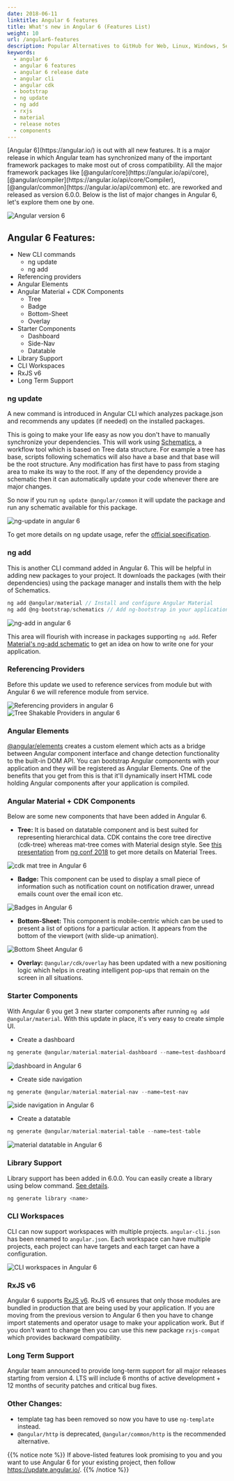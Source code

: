 ```yaml
---
date: 2018-06-11
linktitle: Angular 6 features
title: What's new in Angular 6 (Features List)
weight: 10
url: /angular6-features
description: Popular Alternatives to GitHub for Web, Linux, Windows, Self-Hosted and more.
keywords:
  - angular 6
  - angular 6 features
  - angular 6 release date
  - angular cli
  - angular cdk
  - bootstrap
  - ng update
  - ng add
  - rxjs
  - material
  - release notes
  - components
---
```

<meta property="og:image" content="https://tutswiki.com/images/Angular6.png"/>
[Angular 6](https://angular.io/) is out with all new features. It is a major release in which Angular team has synchronized many of the important framework packages to make most out of cross compatibility. All the major framework packages like [@angular/core](https://angular.io/api/core), [@angular/compiler](https://angular.io/api/core/Compiler), [@angular/common](https://angular.io/api/common) etc. are reworked and released as version 6.0.0. Below is the list of major changes in Angular 6, let's explore them one by one.

![Angular version 6](/images/Angular6.png "Angular 6.0.0")

## Angular 6 Features:
 - New CLI commands
    - ng update
    - ng add
 - Referencing providers
 - Angular Elements
 - Angular Material + CDK Components
    - Tree
    - Badge
    - Bottom-Sheet
    - Overlay
 - Starter Components
    - Dashboard
    - Side-Nav
    - Datatable
 - Library Support
 - CLI Workspaces
 - RxJS v6
 - Long Term Support

### ng update

A new command is introduced in Angular CLI which analyzes package.json and recommends any updates (if needed) on the installed packages.

This is going to make your life easy as now you don't have to manually synchronize your dependencies. This will work using [Schematics](https://blog.angular.io/schematics-an-introduction-dc1dfbc2a2b2), a workflow tool which is based on Tree data structure. For example a tree has base, scripts following schematics will also have a base and that base will be the root structure. Any modification has first have to pass from staging area to make its way to the root. If any of the dependency provide a schematic then it can automatically update your code whenever there are major changes.

So now if you run ```ng update @angular/common``` it will update the package and run any schematic available for this package. 

![ng-update in angular 6](/images/ng-update.png "ng-update")

To get more details on ng update usage, refer the [official specification](https://github.com/angular/angular-cli/blob/master/docs/specifications/update.md).

### ng add

This is another CLI command added in Angular 6. This will be helpful in adding new packages to your project. It downloads the packages (with their dependencies) using the package manager and installs them with the help of Schematics.

```javascript
ng add @angular/material // Install and configure Angular Material
ng add @ng-bootstrap/schematics // Add ng-bootstrap in your application
```

![ng-add in angular 6](/images/ng-add.png "ng-add")

This area will flourish with increase in packages supporting ```ng add```. Refer [Material's ng-add schematic](https://github.com/angular/material2/blob/master/src/lib/schematics/collection.json) to get an idea on how to write one for your application.

### Referencing Providers

Before this update we used to reference services from module but with Angular 6 we will reference module from service.

![Referencing providers in angular 6](/images/referencing-providers.png "Referencing providers")
![Tree Shakable Providers in angular 6](/images/Tree-Shakable-Providers.png "Tree Shakable Providers")

### Angular Elements

[@angular/elements](https://angular.io/guide/elements) creates a custom element which acts as a bridge between Angular component interface and change detection functionality to the built-in DOM API. You can bootstrap Angular components with your application and they will be registered as Angular Elements. One of the benefits that you get from this is that it'll dynamically insert HTML code holding Angular components after your application is compiled.

### Angular Material + CDK Components

Below are some new components that have been added in Angular 6.

  - **Tree:** It is based on datatable component and is best suited for representing hierarchical data. CDK contains the core tree directive (cdk-tree) whereas mat-tree comes with Material design style. See [this presentation](https://docs.google.com/presentation/d/1DmWdfr8j25owK2ac5qlt7oeX6HpxQnXEGwmHIjf6EHI/edit#slide=id.g26d86d3325_0_0) from [ng conf 2018](https://www.ng-conf.org/sessions/) to get more details on Material Trees.

![cdk mat tree in Angular 6](/images/cdktree-matree-Angular.png "Nested Tree")

  - **Badge:** This component can be used to display a small piece of information such as notification count on notification drawer, unread emails count over the email icon etc.

![Badges in Angular 6](/images/Badges-Angular-6.png "Badges")

  - **Bottom-Sheet:** This component is mobile-centric which can be used to present a list of options for a particular action. It appears from the bottom of the viewport (with slide-up animation). 

![Bottom Sheet Angular 6](/images/Bottom-Sheet-Angular-6.png "Bottom-Sheet")

  - **Overlay:** ```@angular/cdk/overlay``` has been updated with a new positioning logic which helps in creating intelligent pop-ups that remain on the screen in all situations.
  
### Starter Components

With Angular 6 you get 3 new starter components after running ```ng add @angular/material```. With this update in place, it's very easy to create simple UI.

  - Create a dashboard

```javascript
ng generate @angular/material:material-dashboard --name=test-dashboard
```
![dashboard in Angular 6](/images/dashboard.png "Material Dashboard")

  - Create side navigation

```javascript
ng generate @angular/material:material-nav --name=test-nav
```
![side navigation in Angular 6](/images/side-navigation.png "side navigation")

  - Create a datatable

```javascript
ng generate @angular/material:material-table --name=test-table
```
![material datatable in Angular 6](/images/datatable.png "datatable")

### Library Support

Library support has been added in 6.0.0. You can easily create a library using below command. [See details](https://github.com/angular/angular-cli/wiki/stories-create-library).

```javascript
ng generate library <name>
```

### CLI Workspaces

CLI can now support workspaces with multiple projects. ```angular-cli.json``` has been renamed to ```angular.json```. Each workspace can have multiple projects, each project can have targets and each target can have a configuration.

![CLI workspaces in Angular 6](/images/cli-workspaces.png "CLI workspaces")

### RxJS v6

Angular 6 supports [RxJS v6](https://rxjs-dev.firebaseapp.com/). RxJS v6 ensures that only those modules are bundled in production that are being used by your application. If you are moving from the previous version to Angular 6 then you have to change import statements and operator usage to make your application work. But if you don't want to change then you can use this new package ```rxjs-compat``` which provides backward compatibility.

### Long Term Support

Angular team announced to provide long-term support for all major releases starting from version 4. LTS will include 6 months of active development + 12 months of security patches and critical bug fixes.

### Other Changes:

 - template tag has been removed so now you have to use ```ng-template``` instead.
 - ```@angular/http``` is deprecated, ```@angular/common/http``` is the recommended alternative.

{{% notice note %}}
If above-listed features look promising to you and you want to use Angular 6 for your existing project, then follow https://update.angular.io/.
{{% /notice %}}

<!-- AddToAny BEGIN -->
<div class="a2a_kit a2a_kit_size_32 a2a_default_style">
<a class="a2a_dd" href="https://www.addtoany.com/share"></a>
<a class="a2a_button_reddit"></a>
<a class="a2a_button_hacker_news"></a>
<a class="a2a_button_twitter"></a>
<a class="a2a_button_facebook"></a>
<a class="a2a_button_linkedin"></a>
<a class="a2a_button_google_plus"></a>
</div>
<script async src="https://static.addtoany.com/menu/page.js"></script>
<!-- AddToAny END -->

<script async src="//pagead2.googlesyndication.com/pagead/js/adsbygoogle.js"></script>
<!-- tutswiki-single-post -->
<ins class="adsbygoogle"
     style="display:block"
     data-ad-client="ca-pub-9878675755379402"
     data-ad-slot="1203265687"
     data-ad-format="auto"></ins>
<script>
(adsbygoogle = window.adsbygoogle || []).push({});
</script>